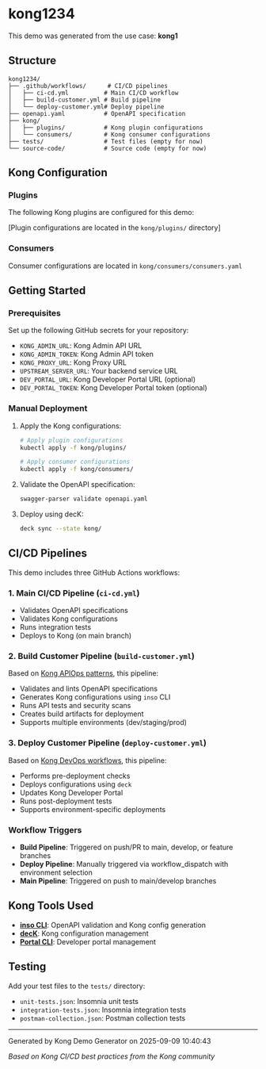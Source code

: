 # kong1234

This demo was generated from the use case: **kong1**

## Structure

```
kong1234/
├── .github/workflows/      # CI/CD pipelines
│   ├── ci-cd.yml          # Main CI/CD workflow
│   ├── build-customer.yml # Build pipeline
│   └── deploy-customer.yml# Deploy pipeline
├── openapi.yaml           # OpenAPI specification
├── kong/
│   ├── plugins/           # Kong plugin configurations
│   └── consumers/         # Kong consumer configurations
├── tests/                 # Test files (empty for now)
└── source-code/           # Source code (empty for now)
```

## Kong Configuration

### Plugins
The following Kong plugins are configured for this demo:

[Plugin configurations are located in the `kong/plugins/` directory]

### Consumers
Consumer configurations are located in `kong/consumers/consumers.yaml`

## Getting Started

### Prerequisites

Set up the following GitHub secrets for your repository:
- `KONG_ADMIN_URL`: Kong Admin API URL
- `KONG_ADMIN_TOKEN`: Kong Admin API token
- `KONG_PROXY_URL`: Kong Proxy URL
- `UPSTREAM_SERVER_URL`: Your backend service URL
- `DEV_PORTAL_URL`: Kong Developer Portal URL (optional)
- `DEV_PORTAL_TOKEN`: Kong Developer Portal token (optional)

### Manual Deployment

1. Apply the Kong configurations:
   ```bash
   # Apply plugin configurations
   kubectl apply -f kong/plugins/

   # Apply consumer configurations
   kubectl apply -f kong/consumers/
   ```

2. Validate the OpenAPI specification:
   ```bash
   swagger-parser validate openapi.yaml
   ```

3. Deploy using decK:
   ```bash
   deck sync --state kong/
   ```

## CI/CD Pipelines

This demo includes three GitHub Actions workflows:

### 1. Main CI/CD Pipeline (`ci-cd.yml`)
- Validates OpenAPI specifications
- Validates Kong configurations
- Runs integration tests
- Deploys to Kong (on main branch)

### 2. Build Customer Pipeline (`build-customer.yml`)
Based on [Kong APIOps patterns](https://github.com/nima-kong/customer-api), this pipeline:
- Validates and lints OpenAPI specifications
- Generates Kong configurations using `inso` CLI
- Runs API tests and security scans
- Creates build artifacts for deployment
- Supports multiple environments (dev/staging/prod)

### 3. Deploy Customer Pipeline (`deploy-customer.yml`)
Based on [Kong DevOps workflows](https://github.com/liyangau/kong-devops), this pipeline:
- Performs pre-deployment checks
- Deploys configurations using `deck`
- Updates Kong Developer Portal
- Runs post-deployment tests
- Supports environment-specific deployments

### Workflow Triggers

- **Build Pipeline**: Triggered on push/PR to main, develop, or feature branches
- **Deploy Pipeline**: Manually triggered via workflow_dispatch with environment selection
- **Main Pipeline**: Triggered on push to main/develop branches

## Kong Tools Used

- **[inso CLI](https://docs.insomnia.rest/inso-cli/introduction)**: OpenAPI validation and Kong config generation
- **[decK](https://docs.konghq.com/deck/)**: Kong configuration management
- **[Portal CLI](https://docs.konghq.com/konnect/dev-portal/dev-portal-cli/)**: Developer portal management

## Testing

Add your test files to the `tests/` directory:
- `unit-tests.json`: Insomnia unit tests
- `integration-tests.json`: Insomnia integration tests
- `postman-collection.json`: Postman collection tests

---

Generated by Kong Demo Generator on 2025-09-09 10:40:43

*Based on Kong CI/CD best practices from the Kong community*
